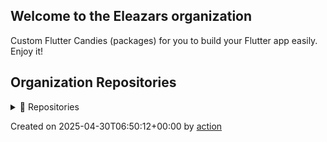 ## Welcome to the Eleazars organization

Custom Flutter Candies (packages) for you to build your Flutter app easily. Enjoy it!

## Organization Repositories

<details><summary>📖 Repositories</summary>

| Name | Description | Stars | Latest Commit |
| ---- | --- | ----------- | ------------- |
| [repo3](https://github.com/EleazarNathanOrg/repo3) | <no description> | 1 | 2025-04-30T04:27:28Z |
| [repo1](https://github.com/EleazarNathanOrg/repo1) | <no description> | 0 | 2025-04-30T04:11:16Z |
| [repo2](https://github.com/EleazarNathanOrg/repo2) | <no description> | 0 | 2025-04-30T04:11:30Z |
| [mytemplate](https://github.com/EleazarNathanOrg/mytemplate) | <no description> | 0 | 2025-04-30T04:14:02Z |


</details>

Created on 2025-04-30T06:50:12+00:00 by [action](https://github.com/CaiJingLong/action-org-repo-list.git)

